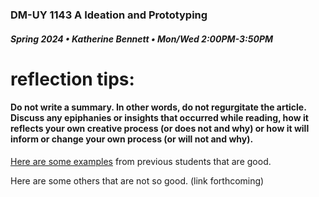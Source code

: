 ### DM-UY 1143 A Ideation and Prototyping
##### Spring 2024 • Katherine Bennett • Mon/Wed 2:00PM-3:50PM 



# reflection tips:

#### Do not write a summary. In other words, do not regurgitate the article. Discuss any epiphanies or insights that occurred while reading, how it reflects your own creative process (or does not and why) or how it will inform or change your own process (or will not and why).

[Here are some examples](https://docs.google.com/document/d/13mPvNh6WVts3y8n00pNEWpormeIX7EEH6wvnTOfJSu0/edit?usp=sharing) from previous students that are good.

Here are some others that are not so good. (link forthcoming)


